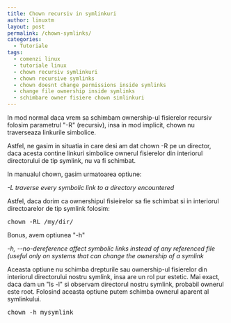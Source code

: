 ```yaml
---
title: Chown recursiv in symlinkuri
author: linuxtm
layout: post
permalink: /chown-symlinks/
categories:
  - Tutoriale
tags:
  - comenzi linux
  - tutoriale linux
  - chown recursiv symlinkuri
  - chown recursive symlinks
  - chown doesnt change permissions inside symlinks
  - change file ownership inside symlinks
  - schimbare owner fisiere chown simlinkuri
---
```


In mod normal daca vrem sa schimbam ownership-ul fisierelor recursiv folosim parametrul "-R" (recursiv), insa in mod implicit, chown nu traverseaza linkurile simbolice. 

Astfel, ne gasim in situatia in care desi am dat chown -R pe un director, daca acesta contine linkuri simbolice ownerul fisierelor din interiorul directorului de tip symlink, nu va fi schimbat.

In manualul chown, gasim urmatoarea optiune:

<em> -L   traverse every symbolic link to a directory encountered</em>

Astfel, daca dorim ca ownershipul fisieirelor sa fie schimbat si in interiorul directoarelor de tip symlink folosim:

<pre>chown -RL /my/dir/</pre>

Bonus, avem optiunea "-h"

<em>-h, --no-dereference   affect symbolic links instead of any referenced file (useful only on systems that can change the ownership of a symlink</em>

Aceasta optiune nu schimba drepturile sau ownership-ul fisierelor din interiorul directorului nostru symlink, insa are un rol pur estetic. Mai exact, daca dam un "ls -l" si observam directorul nostru symlink, probabil ownerul este root. Folosind aceasta optiune putem schimba ownerul aparent al symlinkului.

<pre>chown -h mysymlink</pre>
